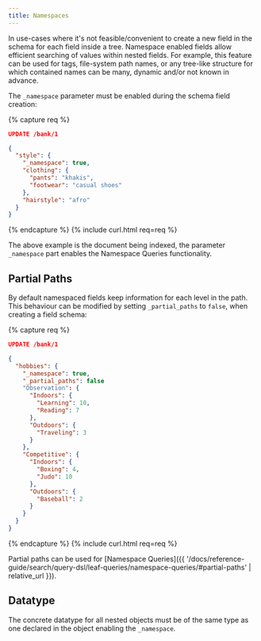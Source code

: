 ```yaml
---
title: Namespaces
---
```


In use-cases where it's not feasible/convenient to create a new field in the
schema for each field inside a tree. Namespace enabled fields allow efficient
searching of values within nested fields. For example, this feature can be used
for tags, file-system path names, or any tree-like structure for which contained
names can be many, dynamic and/or not known in advance.

The `_namespace` parameter must be enabled during the schema field creation:

{% capture req %}

```json
UPDATE /bank/1

{
  "style": {
    "_namespace": true,
    "clothing": {
      "pants": "khakis",
      "footwear": "casual shoes"
    },
    "hairstyle": "afro"
  }
}
```
{% endcapture %}
{% include curl.html req=req %}

The above example is the document being indexed, the parameter `_namespace`
part enables the Namespace Queries functionality.


## Partial Paths

By default namespaced fields keep information for each level in the path. This
behaviour can be modified by setting `_partial_paths` to `false`, when creating
a field schema:

{% capture req %}

```json
UPDATE /bank/1

{
  "hobbies": {
    "_namespace": true,
    "_partial_paths": false
    "Observation": {
      "Indoors": {
        "Learning": 10,
        "Reading": 7
      },
      "Outdoors": {
        "Traveling": 3
      }
    },
    "Competitive": {
      "Indoors": {
        "Boxing": 4,
        "Judo": 10
      },
      "Outdoors": {
        "Baseball": 2
      }
    }
  }
}
```
{% endcapture %}
{% include curl.html req=req %}

Partial paths can be used for [Namespace Queries]({{ '/docs/reference-guide/search/query-dsl/leaf-queries/namespace-queries/#partial-paths' | relative_url }}).


## Datatype

The concrete datatype for all nested objects must be of the same type as one
declared in the object enabling the `_namespace`.
